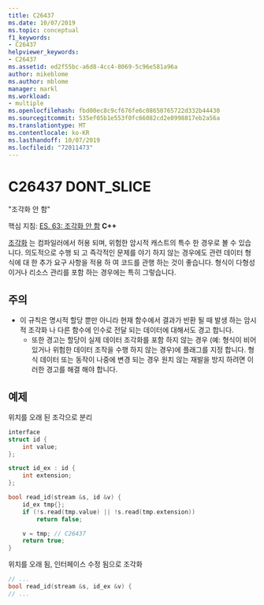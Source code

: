 ```yaml
---
title: C26437
ms.date: 10/07/2019
ms.topic: conceptual
f1_keywords:
- C26437
helpviewer_keywords:
- C26437
ms.assetid: ed2f55bc-a6d8-4cc4-8069-5c96e581a96a
author: mikeblome
ms.author: mblome
manager: markl
ms.workload:
- multiple
ms.openlocfilehash: fbd00ec8c9cf676fe6c08650765722d332b44430
ms.sourcegitcommit: 535ef05b1e553f0fc66082cd2e0998817eb2a56a
ms.translationtype: MT
ms.contentlocale: ko-KR
ms.lasthandoff: 10/07/2019
ms.locfileid: "72011473"
---
```

# <a name="c26437-dont_slice"></a>C26437 DONT_SLICE

"조각화 안 함"

핵심 지침: [ES. 63: 조각화 안 함](https://github.com/isocpp/CppCoreGuidelines/blob/master/CppCoreGuidelines.md#Res-slice) **C++**

[조각화](https://en.wikipedia.org/wiki/Object_slicing) 는 컴파일러에서 허용 되며, 위험한 암시적 캐스트의 특수 한 경우로 볼 수 있습니다. 의도적으로 수행 되 고 즉각적인 문제를 야기 하지 않는 경우에도 관련 데이터 형식에 대 한 추가 요구 사항을 적용 하 여 코드를 관행 하는 것이 좋습니다. 형식이 다형성 이거나 리소스 관리를 포함 하는 경우에는 특히 그렇습니다.

## <a name="remarks"></a>주의

- 이 규칙은 명시적 할당 뿐만 아니라 현재 함수에서 결과가 반환 될 때 발생 하는 암시적 조각화 나 다른 함수에 인수로 전달 되는 데이터에 대해서도 경고 합니다.
  - 또한 경고는 할당이 실제 데이터 조각화를 포함 하지 않는 경우 (예: 형식이 비어 있거나 위험한 데이터 조작을 수행 하지 않는 경우)에 플래그를 지정 합니다. 형식 데이터 또는 동작이 나중에 변경 되는 경우 원치 않는 재발을 방지 하려면 이러한 경고를 해결 해야 합니다.

## <a name="example"></a>예제

위치를 오래 된 조각으로 분리

```cpp
interface
struct id {
    int value;
};

struct id_ex : id {
    int extension;
};

bool read_id(stream &s, id &v) {
    id_ex tmp{};
    if (!s.read(tmp.value) || !s.read(tmp.extension))
        return false;

    v = tmp; // C26437
    return true;
}
```

위치를 오래 됨, 인터페이스 수정 됨으로 조각화

```cpp
// ...
bool read_id(stream &s, id_ex &v) {
// ...
```
